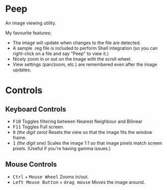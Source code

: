 # Peep

An image viewing utility.

My favourite features:
- The image will update when changes to the file are detected.
- A sample .reg file is included to perform Shell integration (so you can right-click on a file and say "Peep" to view it.)
- Nicely zoom in or out on the Image with the scroll wheel.
- View settings (pan/zoom, etc.) are remembered even after the image updates.

# Controls
## Keyboard Controls

- <kbd>F10</kbd> Toggles filtering between Nearest Neighbour and Bilinear
- <kbd>F11</kbd> Toggles Full screen.
- <kbd>0</kbd> _(the digit zero)_ Resets the view so that the image fits the window frame.
- <kbd>1</kbd> _(the digit one)_ Scales the image 1:1 so that image pixels match screen pixels. (Useful if you're having gamma issues.)

## Mouse Controls

- <kbd>Ctrl</kbd> + <kbd>Mouse Wheel</kbd> Zooms in/out.
- <kbd>Left Mouse Button</kbd> + <kbd>drag mouse</kbd> Moves the image around.

